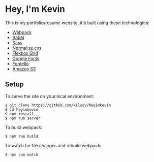 # Hey, I'm Kevin

This is my portfolio/resume website, it's built using these technologies:
- [Webpack](https://webpack.js.org/)
- [Babel](https://babeljs.io/)
- [Sass](https://sass-lang.com/)
- [Normalize.css](https://necolas.github.io/normalize.css/)
- [Flexbox Grid](http://flexboxgrid.com/)
- [Google Fonts](https://fonts.google.com/)
- [Fontello](http://fontello.com/)
- [Amazon S3](https://aws.amazon.com/s3/)

## Setup

To serve the site on your local environment:

```
$ git clone https://github.com/kiloev/heyimkevin
$ cd heyimkevin
$ npm install
$ npm run server
```

To build webpack:

```
$ npm run build
```


To watch for file changes and rebuild webpack:

```
$ npm run watch
```
